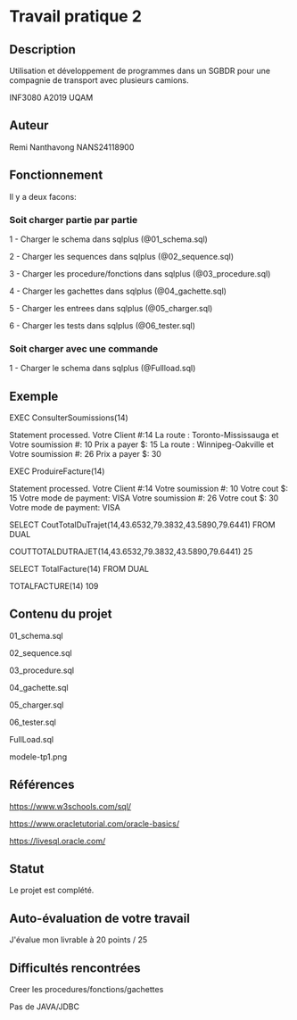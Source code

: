    # Travail pratique 2

   ## Description

   Utilisation et développement de programmes dans un SGBDR pour une compagnie de transport avec plusieurs camions.

   INF3080 A2019 UQAM

   ## Auteur

   Remi Nanthavong NANS24118900

   ## Fonctionnement
   
   Il y a deux facons: 
   
   ### Soit charger partie par partie

   1 - Charger le schema dans sqlplus (@01_schema.sql)
   
   2 - Charger les sequences dans sqlplus (@02_sequence.sql)
   
   3 - Charger les procedure/fonctions dans sqlplus (@03_procedure.sql)
   
   4 - Charger les gachettes dans sqlplus (@04_gachette.sql)
   
   5 - Charger les entrees dans sqlplus (@05_charger.sql)
   
   6 - Charger les tests dans sqlplus (@06_tester.sql)
   
   ### Soit charger avec une commande
   
   1 - Charger le schema dans sqlplus (@Fullload.sql)

   ## Exemple
   
   EXEC ConsulterSoumissions(14)
   
   Statement processed.
Votre Client #:14
La route : Toronto-Mississauga et Votre soumission #: 10
Prix a payer $: 15
La route : Winnipeg-Oakville et Votre soumission #: 26
Prix a payer $: 30

   EXEC ProduireFacture(14)
   
   Statement processed.
Votre Client #:14
Votre soumission #: 10
Votre cout $: 15
Votre mode de payment: VISA
Votre soumission #: 26
Votre cout $: 30
Votre mode de payment: VISA

   SELECT CoutTotalDuTrajet(14,43.6532,79.3832,43.5890,79.6441) FROM DUAL
   
   COUTTOTALDUTRAJET(14,43.6532,79.3832,43.5890,79.6441)
25

   SELECT TotalFacture(14) FROM DUAL
   
TOTALFACTURE(14)
109

   ## Contenu du projet

   01_schema.sql
   
   02_sequence.sql
   
   03_procedure.sql
   
   04_gachette.sql
   
   05_charger.sql
   
   06_tester.sql
   
   FullLoad.sql
   
   modele-tp1.png

   ## Références

  https://www.w3schools.com/sql/
  
  https://www.oracletutorial.com/oracle-basics/
  
  https://livesql.oracle.com/

   ## Statut

   Le projet est complété.
   
   ## Auto-évaluation de votre travail
   
   J'évalue mon livrable à 20 points / 25
   
   ## Difficultés rencontrées
   
   Creer les procedures/fonctions/gachettes
   
   Pas de JAVA/JDBC
